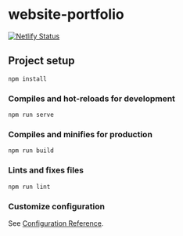 # website-portfolio

[![Netlify Status](https://api.netlify.com/api/v1/badges/4cadd61c-094c-449e-bc0e-2ae7ea924482/deploy-status)](https://app.netlify.com/sites/jonas-schubert/deploys)

## Project setup

```
npm install
```

### Compiles and hot-reloads for development

```
npm run serve
```

### Compiles and minifies for production

```
npm run build
```

### Lints and fixes files

```
npm run lint
```

### Customize configuration

See [Configuration Reference](https://cli.vuejs.org/config/).
